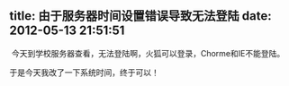 title: 由于服务器时间设置错误导致无法登陆
date: 2012-05-13 21:51:51
---

<p>
	&nbsp;今天到学校服务器查看，无法登陆啊，火狐可以登录，Chorme和IE不能登陆。
</p>
<p>
	于是今天我改了一下系统时间，终于可以！
</p>